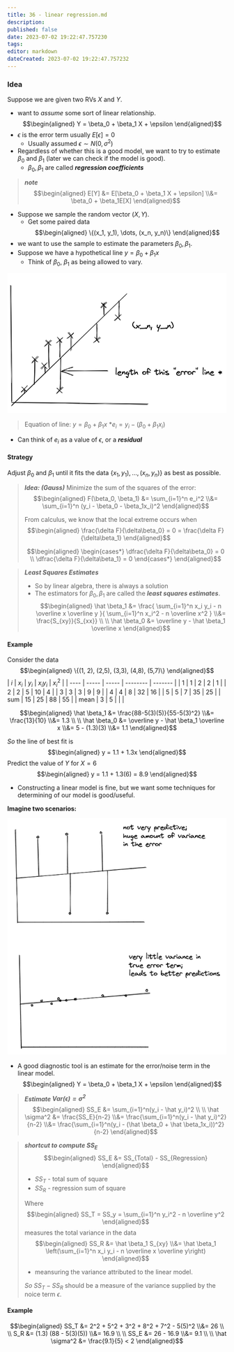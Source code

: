 ```yaml
---
title: 36 - linear regression.md
description:
published: false
date: 2023-07-02 19:22:47.757230
tags:
editor: markdown
dateCreated: 2023-07-02 19:22:47.757232
---
```


### Idea
Suppose we are given two RVs $X$ and $Y$.
- want to *assume* some sort of linear relationship.
$$\begin{aligned}
    Y = \beta_0 + \beta_1 X + \epsilon
\end{aligned}$$
- $\epsilon$ is the error term usually $E[\epsilon] = 0$
    - Usually assumed $\epsilon \sim N(0, \sigma^2)$
- Regardless of whether this is a good model, we want to try to estimate $\beta_0$ and $\beta_1$ (later we can check if the model is good).
    - $\beta_0, \beta_1$ are called ***regression coefficients***

> ***note***
> $$\begin{aligned}
>     E[Y]
>     &=
>         E[\beta_0 + \beta_1 X + \epsilon]
>     \\&=
>         \beta_0 + \beta_1E[X]
> \end{aligned}$$

- Suppose we sample the random vector $(X, Y)$.
    - Get some paired data
$$\begin{aligned}
    \{(x_1, y_1), \dots, (x_n, y_n)\}
\end{aligned}$$
- we want to use the sample to estimate the parameters $\beta_0, \beta_1$.
- Suppose we have a hypothetical line $y = \beta_0 + \beta_1x$
    - Think of $\beta_0$, $\beta_1$ as being allowed to vary.

![](/images/20230702003622.png)
> Equation of line: $y = \beta_0 + \beta_1x$
> \*$e_i = y_i - (\beta_0 + \beta_1x_i)$

- Can think of $e_i$ as a value of $\epsilon$, or a ***residual***

#### Strategy
Adjust $\beta_0$ and $\beta_1$ until it fits the data $\{x_1, y_1), \dots, (x_n, y_n)\}$ as best as possible.

> ***Idea: (Gauss)***
> Minimize the sum of the squares of the error:
> $$\begin{aligned}
>     F(\beta_0, \beta_1)
>     &=
>         \sum_{i=1}^n e_i^2
>     \\&=
>         \sum_{i=1}^n (y_i - \beta_0 - \beta_1x_i)^2
> \end{aligned}$$
> 
> From calculus, we know that the local extreme occurs when
> $$\begin{aligned}
>     \frac{\delta F}{\delta\beta_0} = 0 =  \frac{\delta F}{\delta\beta_1}
> \end{aligned}$$
> 
> $$\begin{aligned}
>     \begin{cases*}
>         \dfrac{\delta F}{\delta\beta_0} = 0 \\
>         \dfrac{\delta F}{\delta\beta_1} = 0
>     \end{cases*}
> \end{aligned}$$

> ***Least Squares Estimates***
> - So by linear algebra, there is always a solution
> - The estimators for $\beta_0, \beta_1$ are called the ***least squares estimates***.
> $$\begin{aligned}
>     \hat \beta_1
>     &=
>         \frac{
>             \sum_{i=1}^n x_i y_i - n \overline x \overline y
>         }{
>             \sum_{i=1}^n x_i^2 - n \overline x^2
>         }
>     \\&=
>         \frac{S_{xy}}{S_{xx}}
>     \\ \\
>     \hat \beta_0 &= \overline y - \hat \beta_1 \overline x
> \end{aligned}$$

#### Example
Consider the data
$$\begin{aligned}
    \{(1, 2), (2,5), (3,3), (4,8), (5,7)\}
\end{aligned}$$
| $i$  | $x_i$ | $y_i$ | $x_iy_i$ | $x_i^2$ |
| ---- | ----- | ----- | -------- | ------- |
| 1    | 1     | 2     | 2        | 1       |
| 2    | 2     | 5     | 10       | 4       |
| 3    | 3     | 3     | 9        | 9       |
| 4    | 4     | 8     | 32       | 16      |
| 5    | 5     | 7     | 35       | 25      |
| sum  | 15    | 25    | 88       | 55      |
| mean | 3     | 5      |          |         |

$$\begin{aligned}
    \hat \beta_1
    &=
        \frac{88-5(3)(5)}{55-5(3)^2}
    \\&=
        \frac{13}{10}
    \\&=
        1.3
    \\ \\
    \hat \beta_0
    &=
        \overline y - \hat \beta_1 \overline x
    \\&=
        5 - (1.3)(3)
    \\&=
        1.1
\end{aligned}$$

*So* the line of best fit is
$$\begin{aligned}
    y = 1.1 + 1.3x
\end{aligned}$$
Predict the value of $Y$ for $X = 6$
$$\begin{aligned}
    y = 1.1 + 1.3(6) = 8.9
\end{aligned}$$

- Constructing a linear model is fine, but we want some techniques for determining of our model is good/useful.

**Imagine two scenarios:**

![](/images/20230702003656.png)
- A good diagnostic tool is an estimate for the error/noise term in the linear model.
$$\begin{aligned}
    Y = \beta_0 + \beta_1 X + \epsilon
\end{aligned}$$

> ***Estimate $Var(\epsilon) = \sigma^2$***
> $$\begin{aligned}
>     SS_E &=
>         \sum_{i=1}^n(y_i - \hat y_i)^2
>     \\ \\
>     \hat \sigma^2 
>     &= \frac{SS_E}{n-2}
>     \\&=
>         \frac{\sum_{i=1}^n(y_i - \hat y_i)^2}{n-2}
>     \\&=
>         \frac{\sum_{i=1}^n(y_i - (\hat \beta_0 + \hat \beta_1x_i))^2}{n-2}
> \end{aligned}$$
> 

> ***shortcut to compute $SS_E$***
> $$\begin{aligned}
>     SS_E &= SS_{Total} - SS_{Regression}
> \end{aligned}$$
> - $SS_T$ - total sum of square
> - $SS_R$ - regression sum of square
> 
> Where 
> $$\begin{aligned}
>   SS_T = SS_y = \sum_{i=1}^n y_i^2 - n \overline y^2
> \end{aligned}$$
> measures the total variance in the data
> $$\begin{aligned}
>     SS_R &= \hat \beta_1 S_{xy}
>     \\&=
>         \hat \beta_1 \left(\sum_{i=1}^n x_i y_i - n \overline x \overline y\right)
> \end{aligned}$$
> - meansuring the variance attributed to the linear model.
> 
> *So* $SS_T - SS_R$ should be a measure of the variance supplied by the noice term $\epsilon$.

#### Example
$$\begin{aligned}
    SS_T
    &=
        2^2 + 5^2 + 3^2 + 8^2 + 7^2 - 5(5)^2
    \\&=
        26
    \\ \\
    S_R
    &=
        (1.3) (88 - 5(3)(5))
    \\&=
        16.9
    \\ \\
    SS_E
    &=
        26 - 16.9
    \\&=
        9.1
    \\ \\
    \hat \sigma^2
    &=
        \frac{9.1}{5} < 2
\end{aligned}$$

